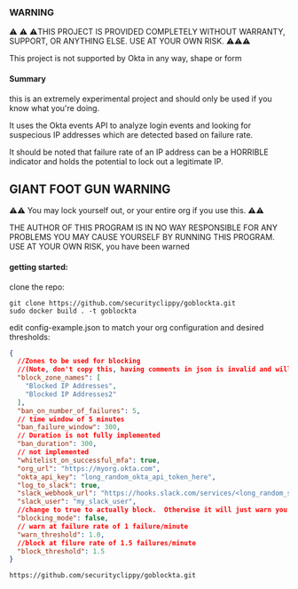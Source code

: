 ### WARNING ###

:warning: :warning: :warning:THIS PROJECT IS PROVIDED COMPLETELY WITHOUT WARRANTY, SUPPORT, OR ANYTHING ELSE.  USE AT YOUR OWN RISK. :warning::warning::warning:

This project is not supported by Okta in any way, shape or form




#### Summary

this is an extremely experimental project and should only be used if you know what you're doing.

It uses the Okta events API to analyze login events and looking for suspecious IP addresses which
are detected based on failure rate.


It should be noted that failure rate of an IP address can be a HORRIBLE indicator and holds the potential
to lock out a legitimate IP.

## GIANT FOOT GUN WARNING
:warning::warning: You may lock yourself out, or your entire org if you use this. :warning::warning:


THE AUTHOR OF THIS PROGRAM IS IN NO WAY RESPONSIBLE FOR ANY PROBLEMS YOU MAY CAUSE YOURSELF BY RUNNING THIS PROGRAM.  USE AT YOUR OWN RISK, you have been warned



#### getting started:


clone the repo:

```
git clone https://github.com/securityclippy/goblockta.git
sudo docker build . -t goblockta
```


edit config-example.json to match your org configuration and desired thresholds:

```json
{
  //Zones to be used for blocking
  //(Note, don't copy this, having comments in json is invalid and will cause you errors, this is just to explain teh config
  "block_zone_names": [
    "Blocked IP Addresses",
    "Blocked IP Addresses2"
  ],
  "ban_on_number_of_failures": 5,
  // time window of 5 minutes
  "ban_failure_window": 300,
  // Duration is not fully implemented
  "ban_duration": 300,
  // not implemented
  "whitelist_on_successful_mfa": true,
  "org_url": "https://myorg.okta.com",
  "okta_api_key": "long_random_okta_api_token_here",
  "log_to_slack": true,
  "slack_webhook_url": "https://hooks.slack.com/services/<long_random_string_from_slack_here>",
  "slack_user": "my_slack_user",
  //change to true to actually block.  Otherwise it will just warn you
  "blocking_mode": false,
  // warn at failure rate of 1 failure/minute
  "warn_threshold": 1.0,
  //block at filure rate of 1.5 failures/minute
  "block_threshold": 1.5
}

```

```
https://github.com/securityclippy/goblockta.git
```


